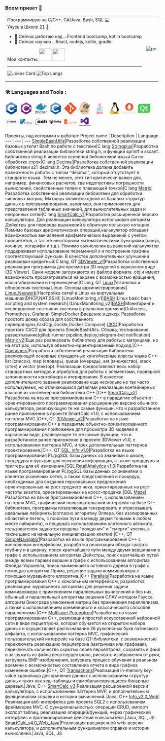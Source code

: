 ### Всем привет 👋

<table><tr>
<td>
Программирую на C/C++, C#/Java, Bash, SQL 💻<br>
Учусь в Школе 21 🚀

- 🔭 Сейчас работаю над ...Frontend bootcamp, kotlin bootcamp
- 🌱 Сейчас изучаю ...React, nodejs, kotlin, gradle

Мои контакты:
[<img src="https://img.icons8.com/color/512/telegram-app--v4.png" width="40" height="40">](https://t.me/jenya_nsk)
[<img src="https://img.icons8.com/color/512/apple-mail.png" width="40" height="40">](mailto:VyatkinEvgeniyNsk@yandex.ru)

---------------------
  ![Jokes Card](https://readme-jokes.vercel.app/api)
  ![Top Langs](https://github-readme-stats.vercel.app/api/top-langs/?username=Jenich91&layout=compact&theme=vision-friendly-dark)
</td>
<td>

  <img src="https://media.giphy.com/media/XHAv3GveJMXMXSumkO/giphy.gif" alt="pc" width="400" height="400"/>

  </td>
</tr></table>


### :hammer_and_wrench: Languages and Tools :
  <img src="https://github.com/devicons/devicon/blob/master/icons/cplusplus/cplusplus-original.svg" title="cplusplus" alt="cplusplus" width="40" height="40"/>&nbsp;
  <img src="https://github.com/devicons/devicon/blob/master/icons/csharp/csharp-original.svg" title="csharp" alt="csharp" width="40" height="40"/>&nbsp;
  <img src="https://github.com/devicons/devicon/blob/master/icons/docker/docker-original-wordmark.svg" title="docker" alt="docker" width="40" height="40"/>&nbsp;
  <img src="https://github.com/devicons/devicon/blob/master/icons/c/c-original.svg" title="c" alt="c" width="40" height="40"/>&nbsp;
  <img src="https://github.com/devicons/devicon/blob/master/icons/git/git-original.svg" title="git" alt="git" width="40" height="40"/>&nbsp;
  <img src="https://github.com/devicons/devicon/blob/master/icons/gcc/gcc-original.svg" title="gcc" alt="gcc " width="40" height="40"/>&nbsp;
  <img src="https://github.com/devicons/devicon/blob/master/icons/java/java-original-wordmark.svg"  title="java" alt="java" width="40" height="40"/>&nbsp;
  <img src="https://github.com/devicons/devicon/blob/master/icons/linux/linux-original.svg" title="linux" alt="linux" width="40" height="40"/>&nbsp;
  <img src="https://github.com/devicons/devicon/blob/master/icons/prometheus/prometheus-original-wordmark.svg" title="prometheus" alt="prometheus" width="40" height="40"/>&nbsp;
  <img src="https://github.com/devicons/devicon/blob/master/icons/qt/qt-original.svg" title="qt" alt="qt" width="40" height="40"/>&nbsp;
  <img src="https://github.com/devicons/devicon/blob/master/icons/slack/slack-original-wordmark.svg" title="slack"  alt="slack" width="40" height="40"/>&nbsp;
  <img src="https://github.com/devicons/devicon/blob/master/icons/sqlite/sqlite-original-wordmark.svg" title="sqlite"  alt="sqlite" width="40" height="40"/>&nbsp;
  <img src="https://github.com/devicons/devicon/blob/master/icons/ssh/ssh-original-wordmark.svg" title="ssh" alt="ssh" width="40" height="40"/>&nbsp;
  <img src="https://github.com/devicons/devicon/blob/master/icons/unity/unity-original-wordmark.svg" title="unity" alt="unity" width="40" height="40"/>&nbsp;
  <img src="https://github.com/devicons/devicon/blob/master/icons/ubuntu/ubuntu-plain-wordmark.svg" title="ubuntu" alt="ubuntu" width="40" height="40"/>&nbsp;
  <img src="https://github.com/devicons/devicon/blob/master/icons/visualstudio/visualstudio-plain-wordmark.svg" title="vscode" alt="vscode" width="40" height="40"/>&nbsp;


Проекты, над которыми я работал:
Project name | Description | Language
--- | --- | ---
[SimpleBashUtils](https://github.com/Jenich91/grep-cat)|Разработка собственной реализации базовых утилит Bash по работе с текстами|C lang
[Stringplus](https://github.com/Jenich91/string_h)|Разработка собственной реализации библиотеки string.h, и функций sprintf и sscanf. Библиотека string.h является основной библиотекой языка Си по обработке строк|C lang
[Decimal](https://github.com/Jenich91/decimal)|Разработка собственной реализации библиотеки s21_decimal.h. Эта библиотека должна добавить возможность работы с типом "decimal", который отсутствует в стандарте языка. Тем не менее, этот тип критически важен для, например, финансовых расчетов, где недопустимы погрешности вычислений, свойственные типам с плавающей точкой|C lang
[Matrix](https://github.com/Jenich91/matrix)|Разработка собственной реализации библиотеки для обработки числовых матриц. Матрицы являются одной из базовых структур данных в программировании, например, они применяются для представления табличных значений, для вычислительных задач и нейронных сетей|C lang
[SmartCalc_v1](https://github.com/Jenich91/SmartCalc_v1.0)|Разработка расширенной версию калькулятора. Для реализации калькулятора использован алгоритм Дейкстры для перевода выражений в обратную польскую нотацию. Помимо базовых арифметических операций,калькулятор обладает возможностью вычисления арифметических выражений с учетом приоритетов, а так же некоторыми математическими функциями (синус, косинус, логарифм и т.д.). Помимо вычисления выражений калькулятор поддерживает использование переменной x и построение графика соответствующей функции. В качестве дополнительных улучшений реализован кредитный|C lang, QT
[3DViewer_v1](https://github.com/Jenich91/3DViewer_v1.0)|Разработка собственной реализации программы для просмотра 3D моделей в каркасном виде (3D Viewer). Сами модели загружаются из файлов формата .obj и имеют возможность просматриваться на экране с возможностью вращения, масштабирования и перемещения|C lang, QT
[Linux](https://github.com/Jenich91/Linux)|Установка и обновления системы Linux. Основы администрирования|
[Linux_Nexwork](https://github.com/Jenich91/DO2_LinuxNetwork)|Настройка сетей в Linux на виртуальных машинах(DHCP,NAT,SSH)|
[LinuxMonitoring_v1][BASH](https://github.com/Jenich91/LinuxMonitoring_v1.0)|Linux basic bash scripting and system research|
[LinuxMonitoring_v2][BASH](https://github.com/Jenich91/LinuxMonitoring_v2.0)|Мониторинг и исследование состояния системы в реальном времени(GoAccess, Prometheus, Grafana)
[SimpleDocker](https://github.com/Jenich91/SimpleDocker)|Введение в докер. Разработка простого докер образа для собственного сервера(nginx,FastCgi,Dockle,Docker Compose)
[CICD](https://github.com/Jenich91/CICD)|Разработка простого CI/CD для проекта SimpleBashUtils. Сборка, тестирование, развертывание(gitlab runner pipeline,deploy,telegram-bot notification)
[Matrix v2](https://github.com/Jenich91/matrixplus)|Еще раз реализовать библиотеку для работы с матрицами, но на этот раз, используя объектно-ориентированный подход.|C++ 
[Containers](https://github.com/Jenich91/containers)|Разработка собственной реализации библиотеки реализующей основные стандартные контейнерные классы языка С++: list (список), map (словарь), queue (очередь), set (множество), stack (стек) и vector (вектор). Реализации предоставляют весь набор стандартных методов и атрибутов для работы с элементами, проверкой заполненности контейнера и итерирования. В качестве дополнительного задания реализовано еще несколько не так часто используемых, но отличающихся деталями реализации контейнерных классов из контейнерной библиотеки C++.|C++
[SmartCalc_v2](https://github.com/Jenich91/SmartCalc_v2.0)|Разработка на языке программирования С++ в парадигме объектно-ориентированного программирования расширенную версию обычного калькулятора, реализующую те же самые функции, что и разработанное ранее приложение в проекте SmartCalc v1.0, с использованием паттерна MVC.|C++, QT
[3DViewer_v2](https://github.com/Jenich91/3DViewer_v2.0)|Разработка на языке программирования С++ в парадигме объектно-ориентированного программирования приложение для просмотра 3D моделей в каркасном виде, реализующее те же самые функции, что и разработанное ранее приложение в проекте 3DViewer v1.0, с использованием паттерна MVC, и трех дополнительных паттернов проектирования.|C++, QT
[SQL_Info v1.0](https://github.com/Jenich91/Info_v1.0)|Разработка на языке программирования PL/pgSQL базы данных со знаниями о школе, процедуры и функции для получения информации, а также процедуры и триггеры для её изменения.|SQL
[RetailAnalytics v1.0](https://github.com/Jenich91/RetailAnalitycs_v1.0)|Разработка на языке программирования PL/pgSQL базы данных со знаниями о клиентах розничных сетей, а также представлений и процедур, необходимых для создания персональных предложений ориентированных на рост среднего чека, ориентированных на рост частоты визитов, ориентированных на кросс-продажи.|SQL
[Maze](https://github.com/Jenich91/Maze)|Разработка на языке программирования C++, с использованием паттерна MVC, графический пользовательский интерфейс на базе QT-библиотеки, программы позволяющая генерировать и отрисовывать идеальные лабиринты(согласно алгоритму Эллера, без изолированных областей и петель, с поиском пути в между двумя точками в любом месте лабиринта), и пещеры(с использованием клеточного автомата, пользователем задаются пределы "рождения" и "смерти" клетки, а также шанс на начальную инициализацию клетки).|C++, QT
[SimpleNavigator](https://github.com/Jenich91/SimpleNavigator)|Разработка на языке программирования C++ с консольным интерфейсом, разработка реализации обхода графа в глубину и в ширину, поиск кратчайшего пути между двумя вершинами в графе с использованием алгоритма Дейкстры, поиск кратчайших путей между всеми парами вершин в графе с использованием алгоритма Флойда-Уоршелла, поиск наименьшего остовного дерева в графе с помощью алгоритма Прима, решение задачи коммивояжера с помощью муравьиного алгоритма.|C++
[Parallels](https://github.com/Jenich91/Parallels)|Разработка на языке программирования C++ с консольным интерфейсом, разработка реализации: муравьиного алгоритма для решения задачи коммивояжера с применением параллельных вычислений и без них, обычный и параллельный алгоритмы решения СЛАУ методом Гаусса, алгоритм Винограда умножения матриц без применения параллелизма, а также с использованием конвейерного и классического способов параллелизма.|C++
[Multilayer Perceptron](https://github.com/Jenich91/MLP)|Разработка на языке программирования С++, реализации простой искусственной нейронной сети в виде перцептрона, которая обучается на открытом наборе данных и осуществляет распознавание 26 рукописных букв латинского алфавита, с использованием паттерна MVC, графический пользовательский интерфейс на базе QT-библиотеки, с возможностью переключать реализацию перцпетрона (матричная или графовая), переключать количество скрытых слоев перцептрона, сохранять в файл и загружать из файла веса перцептрона, рисовать изображения от руки, загружать BMP-изображения, запускать процесс обучения в реальном времени с возможностью составление отчета в виде графика изменения ошибки.|C++, QT
[Transactions](https://github.com/Jenich91/Transactions)|Реализация in-memory key-value хранилища для хранения данных с использованием структур данных таких как хеш-таблицы и самобалансирующиеся бинарные деревья.|Java, C++
[SmartCalc_v3](https://github.com/Jenich91/SmartCalc_v3.0)|Реализация расширенной версии калькулятора, с использованием паттерна MVP, и дополнительным функционалом справки и истории вычислений.|Java, C++
[Info_v2.0_Web](https://github.com/Jenich91/Info21_v2.0_Web)|Реализация веб-интерфейса для проекта SQL2 с использованием фреймворка MVC. С функциональностью: операции CRUD, импорт/экспорт таблиц, реализацию операций/функций, через графический интерфейс и протоколирование действий пользователя.|Java, SQL, JS
[SmartCalc_v4.0_Web_Java](https://github.com/Jenich91/SmartCalc_v4.0_Web_Java)|Реализация расширенной web-версии калькулятора, и дополнительным функционалом справки и истории вычислений.|Java, SQL, JS
